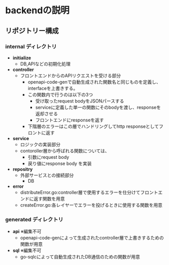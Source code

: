 # backendの説明
  
## リポジトリー構成
### internal ディレクトリ
* **initialize**
  * DB,APIなどの初期化処理
* **controller**
  * フロントエンドからのAPIリクエストを受ける部分
     * openapi-code-genで自動生成された関数名と同じものを定義し、interfaceを上書きする。
     * この関数内で行うのは以下の3つ
        * 受け取ったrequest bodyをJSONパースする
        * serviceに定義した単一の関数にそのbodyを渡し、responseを返却させる
        * フロントエンドにresponseを返す
     * 下階層のエラーはこの層でハンドリングしてhttp responseとしてフロントに返す
* **service**
  * ロジックの実装部分
  * contoroller層から呼ばれる関数については、
    * 引数にrequest body
    * 戻り値にresponse body
  を実装
* **repositry**
  * 外部サービスとの接続部分
    * DB
* **error**
  * distributeError.go:controller層で使用するエラーを仕分けてフロントエンドに返す関数を用意
  * createError.go:各レイヤーでエラーを投げるときに使用する関数を用意
  
### generated ディレクトリ
* **api** ※編集不可
  * openapi-code-genによって生成されたcontroller層で上書きするための関数が用意
* **sql** ※編集不可
  * go-sqlcによって自動生成されたDB通信のための関数が用意